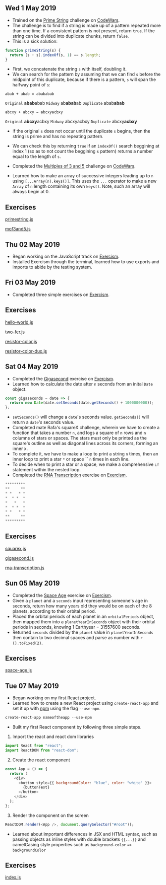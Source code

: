 ## Wed 1 May 2019

- Trained on the [Prime String](https://www.codewars.com/kata/simple-fun-number-116-prime-string/solutions?show-solutions=1) challenge on [CodeWars](https://www.codewars.com/).
- The challenge is to find if a string is made up of a pattern repeated more than one time. If a consistent pattern is not present, return `true`. If the string can be divided into duplicate chunks, return `false`.
- This is a sick solution:

```js
function primeString(s) {
  return (s + s).indexOf(s, 1) == s.length;
}
```

- First, we concatenate the string `s` with itself, doubling it.
- We can search for the pattern by assuming that we can find `s` before the midpoint of this duplicate, because if there is a pattern, `s` will span the halfway point of `s`:

`abab + abab = abababab`

`Original` **abab**abab
`Midway` ab**abab**ab
`Duplicate` abab**abab**

`abcxy + abcxy = abcxyacbxy`

`Original` **abcxy**acbxy
`Midway` abcxyacbxy
`Duplicate` abcxy**acbxy**

- If the original `s` does not occur until the duplicate `s` begins, then the string is prime and has no repeating pattern.
- We can check this by returning `true` if an `indexOf()` search beggining at index 1 (so as to not count the beggining `s` pattern) returns a number equal to the length of `s`.

- Completed the [Multiples of 3 and 5](https://www.codewars.com/kata/multiples-of-3-or-5/train/javascript) challenge on [CodeWars](https://www.codewars.com/).
- Learned how to make an array of successive integers leading up to `n` using `[...Array(n).keys()]`. This uses the `...` operator to make a new `Array` of `n` length containing its own `keys()`. Note, such an array will always begin at 0.

## Exercises

[primestring.js](../exercises/primestring.js)

[mof3and5.js](../exercises/mof3and5.js)

## Thu 02 May 2019

- Began working on the JavaScript track on [Exercism](https://www.exercism.io).
- Installed Exercism through the terminal, learned how to use exports and imports to abide by the testing system.

## Fri 03 May 2019

- Completed three simple exercises on [Exercism](https://www.exercism.io).

## Exercises

[hello-world.js](../exercises/resistor-color.js)

[two-fer.js](../exercises/two-fer.js)

[resistor-color.js](../exercises/resistor-color.js)

[resistor-color-duo.js](../exercises/resistor-color-duo.js)

## Sat 04 May 2019

- Completed the [Gigasecond](https://exercism.io/my/solutions/f061907157864d4ea1db922718e9cb92) exercise on [Exercism](https://www.exercism.io).
- Learned how to calculate the date after `n` seconds from an inital `Date` object.

```js
const gigaseconds = date => {
  return new Date(date.setSeconds(date.getSeconds() + 1000000000));
};
```

- `setSeconds()` will change a `date`'s seconds value. `getSeconds()` will return a `date`'s seconds value.
- Completed mate Rafa's squareX challenge, wherein we have to create a function that takes a number `n`, and logs a square of `n` rows and `n` columns of stars or spaces. The stars must only be printed as the square's outline as well as diagonal lines across its corners, forming an inner x.
- To complete it, we have to make a loop to print a string `n` times, then an inner loop to print a star `*` or space `` `n` times in each line.
- To decide when to print a star or a space, we make a comprehensive `if` statement within the nested loop.
- Completed the [RNA Transcription](https://exercism.io/my/solutions/0ace52e59e9b4946b8b0afed8fd93601) exercise on [Exercism](https://www.exercism.io).

```js
*********
**     **
* *   * *
*  * *  *
*   *   *
*  * *  *
* *   * *
**     **
*********
```

## Exercises

[squarex.js](../exercises/squarex.js)

[gigasecond.js](../exercises/gigasecond.js)

[rna-transcription.js](../exercises/rna-transcription.js)

## Sun 05 May 2019

- Completed the [Space Age](https://exercism.io/my/solutions/40a827e79c684acc8322a6b3b5933099) exercise on [Exercism](https://www.exercism.io).
- Given a `planet` and a `seconds` input representing someone's age in seconds, return how many years old they would be on each of the 8 planets, according to their orbital period.
- Placed the orbital periods of each planet in an `orbitalPeriods` object, then mapped them into a `planetYearInSeconds` object with their orbital periods in seconds, knowing 1 Earthyear = 31557600 seconds.
- Returned `seconds` divided by the `planet` value in `planetYearInSeconds` then contain to two decimal spaces and parse as number with `+().toFixed(2)`.

## Exercises

[space-age.js](../exercises/space-age.js)

## Tue 07 May 2019

- Began working on my first React project.
- Learned how to create a new React project using `create-react-app` and set it up with [npm](npmjs.com) using the flag `--use-npm`.

```js
create-react-app nameoftheapp --use-npm
```

- Built my first React component by following three simple steps.

1. Import the react and react dom libraries

```js
import React from "react";
import ReactDOM from "react-dom";
```

2. Create the react component

```js
const App = () => {
  return (
    <div>
      <button style={{ backgroundColor: "blue", color: "white" }}>
        {buttonText}
      </button>
    </div>
  );
};
```

3. Render the component on the screen

```js
ReactDOM.render(<App />, document.querySelector("#root"));
```

- Learned about important differences in JSX and HTML syntax, such as passing objects as inline styles with double brackets `{{...}}` and camelCasing style properties such as `background-color` `=>` `backgroundColor`

## Exercises

[index.js](https://github.com/sidiousvic/jsx/blob/master/src/index.js)
